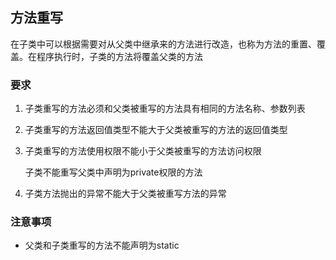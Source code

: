 ## 方法重写

在子类中可以根据需要对从父类中继承来的方法进行改造，也称为方法的重置、覆盖。在程序执行时，子类的方法将覆盖父类的方法

### 要求

1. 子类重写的方法必须和父类被重写的方法具有相同的方法名称、参数列表

2. 子类重写的方法返回值类型不能大于父类被重写的方法的返回值类型

3. 子类重写的方法使用权限不能小于父类被重写的方法访问权限
   
   子类不能重写父类中声明为private权限的方法

4. 子类方法抛出的异常不能大于父类被重写方法的异常

### 注意事项

- 父类和子类重写的方法不能声明为static
